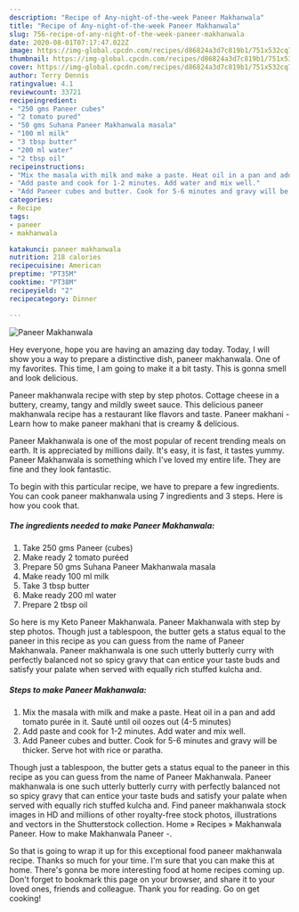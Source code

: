 ```yaml
---
description: "Recipe of Any-night-of-the-week Paneer Makhanwala"
title: "Recipe of Any-night-of-the-week Paneer Makhanwala"
slug: 756-recipe-of-any-night-of-the-week-paneer-makhanwala
date: 2020-08-01T07:17:47.022Z
image: https://img-global.cpcdn.com/recipes/d86824a3d7c819b1/751x532cq70/paneer-makhanwala-recipe-main-photo.jpg
thumbnail: https://img-global.cpcdn.com/recipes/d86824a3d7c819b1/751x532cq70/paneer-makhanwala-recipe-main-photo.jpg
cover: https://img-global.cpcdn.com/recipes/d86824a3d7c819b1/751x532cq70/paneer-makhanwala-recipe-main-photo.jpg
author: Terry Dennis
ratingvalue: 4.1
reviewcount: 33721
recipeingredient:
- "250 gms Paneer cubes"
- "2 tomato pured"
- "50 gms Suhana Paneer Makhanwala masala"
- "100 ml milk"
- "3 tbsp butter"
- "200 ml water"
- "2 tbsp oil"
recipeinstructions:
- "Mix the masala with milk and make a paste. Heat oil in a pan and add tomato purée in it. Sauté until oil oozes out (4-5 minutes)"
- "Add paste and cook for 1-2 minutes. Add water and mix well."
- "Add Paneer cubes and butter. Cook for 5-6 minutes and gravy will be thicker. Serve hot with rice or paratha."
categories:
- Recipe
tags:
- paneer
- makhanwala

katakunci: paneer makhanwala 
nutrition: 218 calories
recipecuisine: American
preptime: "PT35M"
cooktime: "PT38M"
recipeyield: "2"
recipecategory: Dinner

---
```



![Paneer Makhanwala](https://img-global.cpcdn.com/recipes/d86824a3d7c819b1/751x532cq70/paneer-makhanwala-recipe-main-photo.jpg)

Hey everyone, hope you are having an amazing day today. Today, I will show you a way to prepare a distinctive dish, paneer makhanwala. One of my favorites. This time, I am going to make it a bit tasty. This is gonna smell and look delicious.

Paneer makhanwala recipe with step by step photos. Cottage cheese in a buttery, creamy, tangy and mildly sweet sauce. This delicious paneer makhanwala recipe has a restaurant like flavors and taste. Paneer makhani - Learn how to make paneer makhani that is creamy &amp; delicious.

Paneer Makhanwala is one of the most popular of recent trending meals on earth. It is appreciated by millions daily. It's easy, it is fast, it tastes yummy. Paneer Makhanwala is something which I've loved my entire life. They are fine and they look fantastic.


To begin with this particular recipe, we have to prepare a few ingredients. You can cook paneer makhanwala using 7 ingredients and 3 steps. Here is how you cook that.

<!--inarticleads1-->

##### The ingredients needed to make Paneer Makhanwala:

1. Take 250 gms Paneer (cubes)
1. Make ready 2 tomato puréed
1. Prepare 50 gms Suhana Paneer Makhanwala masala
1. Make ready 100 ml milk
1. Take 3 tbsp butter
1. Make ready 200 ml water
1. Prepare 2 tbsp oil


So here is my Keto Paneer Makhanwala. Paneer Makhanwala with step by step photos. Though just a tablespoon, the butter gets a status equal to the paneer in this recipe as you can guess from the name of Paneer Makhanwala. Paneer makhanwala is one such utterly butterly curry with perfectly balanced not so spicy gravy that can entice your taste buds and satisfy your palate when served with equally rich stuffed kulcha and. 

<!--inarticleads2-->

##### Steps to make Paneer Makhanwala:

1. Mix the masala with milk and make a paste. Heat oil in a pan and add tomato purée in it. Sauté until oil oozes out (4-5 minutes)
1. Add paste and cook for 1-2 minutes. Add water and mix well.
1. Add Paneer cubes and butter. Cook for 5-6 minutes and gravy will be thicker. Serve hot with rice or paratha.


Though just a tablespoon, the butter gets a status equal to the paneer in this recipe as you can guess from the name of Paneer Makhanwala. Paneer makhanwala is one such utterly butterly curry with perfectly balanced not so spicy gravy that can entice your taste buds and satisfy your palate when served with equally rich stuffed kulcha and. Find paneer makhanwala stock images in HD and millions of other royalty-free stock photos, illustrations and vectors in the Shutterstock collection. Home » Recipes » Makhanwala Paneer. How to make Makhanwala Paneer -. 

So that is going to wrap it up for this exceptional food paneer makhanwala recipe. Thanks so much for your time. I'm sure that you can make this at home. There's gonna be more interesting food at home recipes coming up. Don't forget to bookmark this page on your browser, and share it to your loved ones, friends and colleague. Thank you for reading. Go on get cooking!
